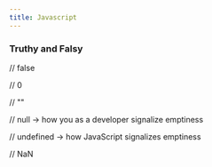 ```yaml
---
title: Javascript
---
```

### Truthy and Falsy 

// false

// 0

// ""

// null -> how you as a developer signalize emptiness

// undefined -> how JavaScript signalizes emptiness

// NaN